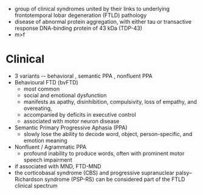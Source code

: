 - group of clinical syndromes united by their links to underlying frontotemporal lobar degeneration (FTLD) pathology 
- disease of abnormal protein aggregation, with either tau or transactive response DNA-binding protein of 43 kDa (TDP-43) 
- m>f 
# Clinical 
- 3 variants -- behavioral , semantic PPA , nonfluent PPA 
- Behavioural FTD (bvFTD)
	- most common 
	- social and emotional dysfunction 
	- manifests as apathy, disinhibition, compulsivity, loss of empathy, and overeating, 
	- accompanied by deficits in executive control 
	- associated with motor neuron disease 
- Semantic Primary Progressive Aphasia (PPA)
	- slowly lose the ability to decode word, object, person-specific, and emotion meaning 
- Nonfluent / Agrammatic PPA 
	- profound inability to produce words, often with prominent motor speech impairment 
- if associated with MND, FTD-MND 
- the corticobasal syndrome (CBS) and progressive supranuclear palsy–Richardson syndrome (PSP-RS) can be considered part of the FTLD clinical spectrum 